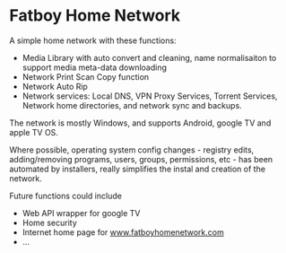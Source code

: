 # Fatboy Home Network

A simple home network with these functions:

+ Media Library with auto convert and cleaning, name normalisaiton to support media meta-data downloading
+ Network Print Scan Copy function
+ Network Auto Rip 
+ Network services: Local DNS, VPN Proxy Services, Torrent Services, Network home directories, and network sync and backups.

The network is mostly Windows, and supports Android, google TV and apple TV OS.

Where possible, operating system config changes - registry edits, adding/removing programs, users, groups, permissions, etc - has been automated by installers, really simplifies the instal and creation of the network. 

Future functions could include 

+ Web API wrapper for google TV
+ Home security 
+ Internet home page for www.fatboyhomenetwork.com
+ ...

